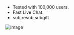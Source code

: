 - Tested with 100,000 users.
- Fast Live Chat.
- sub,resub,subgift

![image](https://github.com/user-attachments/assets/8f718e72-3a33-4cb8-bfcf-ed2b0d42fda7)

